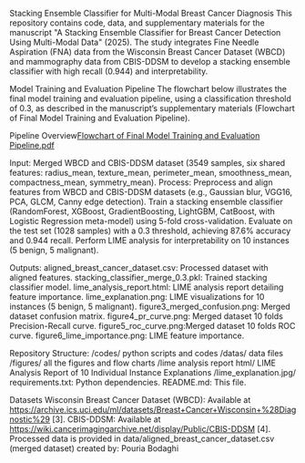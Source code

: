 Stacking Ensemble Classifier for Multi-Modal Breast Cancer Diagnosis
This repository contains code, data, and supplementary materials for the manuscript "A Stacking Ensemble Classifier for Breast Cancer Detection Using Multi-Modal Data" (2025). The study integrates Fine Needle Aspiration (FNA) data from the Wisconsin Breast Cancer Dataset (WBCD) and mammography data from CBIS-DDSM to develop a stacking ensemble classifier with high recall (0.944) and interpretability.

Model Training and Evaluation Pipeline
The flowchart below illustrates the final model training and evaluation pipeline, using a classification threshold of 0.3, as described in the manuscript’s supplementary materials (Flowchart of Final Model Training and Evaluation Pipeline).

Pipeline Overview[Flowchart of Final Model Training and Evaluation Pipeline.pdf](https://github.com/user-attachments/files/19967472/Flowchart.of.Final.Model.Training.and.Evaluation.Pipeline.pdf)

Input: Merged WBCD and CBIS-DDSM dataset (3549 samples, six shared features: radius_mean, texture_mean, perimeter_mean, smoothness_mean, compactness_mean, symmetry_mean).
Process:
Preprocess and align features from WBCD and CBIS-DDSM datasets (e.g., Gaussian blur, VGG16, PCA, GLCM, Canny edge detection).
Train a stacking ensemble classifier (RandomForest, XGBoost, GradientBoosting, LightGBM, CatBoost, with Logistic Regression meta-model) using 5-fold cross-validation.
Evaluate on the test set (1028 samples) with a 0.3 threshold, achieving 87.6% accuracy and 0.944 recall.
Perform LIME analysis for interpretability on 10 instances (5 benign, 5 malignant).

Outputs:
aligned_breast_cancer_dataset.csv: Processed dataset with aligned features.
stacking_classifier_merge_0.3.pkl: Trained stacking classifier model.
lime_analysis_report.html: LIME analysis report detailing feature importance.
lime_explanation.png: LIME visualizations for 10 instances (5 benign, 5 malignant).
figure3_merged_confusion.png: Merged dataset confusion matrix.
figure4_pr_curve.png: Merged dataset 10 folds Precision-Recall curve.
figure5_roc_curve.png:Merged dataset 10 folds ROC curve.
figure6_lime_importance.png: LIME feature importance.

Repository Structure:
/codes/ python scripts and codes 
/datas/ data files 
/figures/ all the figures and flow charts 
/lime analysis report html/ LIME Analysis Report of 10 Individual Instance Explanations
/lime_explanation.jpg/
requirements.txt: Python dependencies.
README.md: This file.

Datasets
Wisconsin Breast Cancer Dataset (WBCD): Available at https://archive.ics.uci.edu/ml/datasets/Breast+Cancer+Wisconsin+%28Diagnostic%29 [3].
CBIS-DDSM: Available at https://wiki.cancerimagingarchive.net/display/Public/CBIS-DDSM [4].
Processed data is provided in data/aligned_breast_cancer_dataset.csv (merged dataset) created by: Pouria Bodaghi

